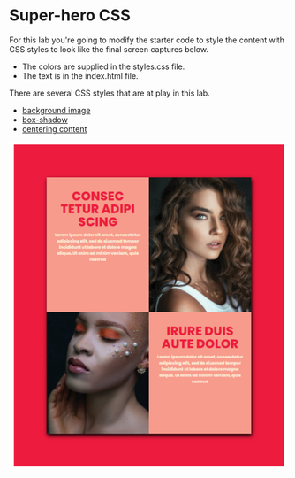 # Super-hero CSS

For this lab you're going to modify the starter code to style the content with CSS styles to look like the final screen captures below.

* The colors are supplied in the styles.css file.
* The text is in the index.html file.
  
There are several CSS styles that are at play in this lab.
* [background image](https://chnn-anne.gitbook.io/html-css-fall-2021/miscellaneous-topics/background-image)
* [box-shadow](https://chnn-anne.gitbook.io/html-css-fall-2021/miscellaneous-topics/box-shadow)
* [centering content](https://chnn-anne.gitbook.io/html-css-fall-2021/miscellaneous-topics/centering-elements)

![](design/design.png)
